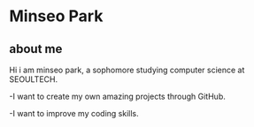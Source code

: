 # **Minseo Park**
## about me

Hi i am minseo park, a sophomore studying computer science at SEOULTECH.

-I want to create my own amazing projects through GitHub.

-I want to improve my coding skills.








<!--
**minseopark23100269/minseopark23100269** is a ✨ _special_ ✨ repository because its `README.md` (this file) appears on your GitHub profile.

Here are some ideas to get you started:

- 🔭 I’m currently working on ...
- 🌱 I’m currently learning ...
- 👯 I’m looking to collaborate on ...
- 🤔 I’m looking for help with ...
- 💬 Ask me about ...
- 📫 How to reach me: ...
- 😄 Pronouns: ...
- ⚡ Fun fact: ...
-->
